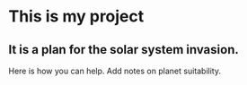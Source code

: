 # This is my project

## It is a plan for the solar system invasion.

Here is how you can help. Add notes on planet suitability.
